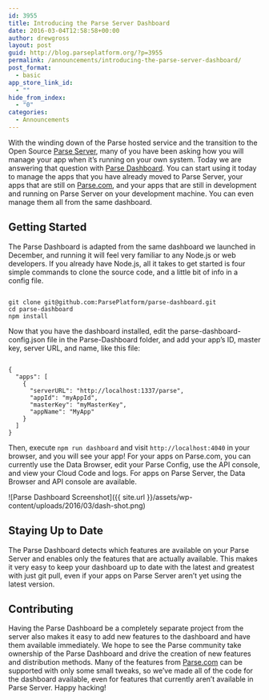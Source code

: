 ```yaml
---
id: 3955
title: Introducing the Parse Server Dashboard
date: 2016-03-04T12:58:58+00:00
author: drewgross
layout: post
guid: http://blog.parseplatform.org/?p=3955
permalink: /announcements/introducing-the-parse-server-dashboard/
post_format:
  - basic
app_store_link_id:
  - ""
hide_from_index:
  - "0"
categories:
  - Announcements
---
```

With the winding down of the Parse hosted service and the transition to the Open Source <a href="http://blog.parseplatform.org/announcements/what-is-parse-server/" target="_blank">Parse Server</a>, many of you have been asking how you will manage your app when it’s running on your own system. Today we are answering that question with <a href="https://github.com/ParsePlatform/parse-dashboard" target="_blank">Parse Dashboard</a>. You can start using it today to manage the apps that you have already moved to Parse Server, your apps that are still on <a href="http://parse.com/" target="_blank">Parse.com</a>, and your apps that are still in development and running on Parse Server on your development machine. You can even manage them all from the same dashboard.

## Getting Started

The Parse Dashboard is adapted from the same dashboard we launched in December, and running it will feel very familiar to any Node.js or web developers. If you already have Node.js, all it takes to get started is four simple commands to clone the source code, and a little bit of info in a config file.

<pre class="line-numbers"><code class="language-bash">
git clone git@github.com:ParsePlatform/parse-dashboard.git
cd parse-dashboard
npm install
</code></pre>

Now that you have the dashboard installed, edit the parse-dashboard-config.json file in the Parse-Dashboard folder, and add your app’s ID, master key, server URL, and name, like this file:

<pre class="line-numbers"><code class="language-javascript">
{
  "apps": [
    {
      "serverURL": "http://localhost:1337/parse",
      "appId": "myAppId",
      "masterKey": "myMasterKey",
      "appName": "MyApp"
    }
  ]
}
</code></pre>

Then, execute `npm run dashboard` and visit `http://localhost:4040` in your browser, and you will see your app! For your apps on Parse.com, you can currently use the Data Browser, edit your Parse Config, use the API console, and view your Cloud Code and logs. For apps on Parse Server, the Data Browser and API console are available.

![Parse Dashboard Screenshot]({{ site.url }}/assets/wp-content/uploads/2016/03/dash-shot.png)

## Staying Up to Date

The Parse Dashboard detects which features are available on your Parse Server and enables only the features that are actually available. This makes it very easy to keep your dashboard up to date with the latest and greatest with just git pull, even if your apps on Parse Server aren’t yet using the latest version.

## Contributing

Having the Parse Dashboard be a completely separate project from the server also makes it easy to add new features to the dashboard and have them available immediately. We hope to see the Parse community take ownership of the Parse Dashboard and drive the creation of new features and distribution methods. Many of the features from <a href="http://parse.com/" target="_blank">Parse.com</a> can be supported with only some small tweaks, so we’ve made all of the code for the dashboard available, even for features that currently aren’t available in Parse Server. Happy hacking!
